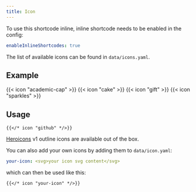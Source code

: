 ```yaml
---
title: Icon
---
```


To use this shortcode inline, inline shortcode needs to be enabled in the config:

```yaml {filename="hugo.yaml"}
enableInlineShortcodes: true
```

The list of available icons can be found in `data/icons.yaml`.

## Example

{{< icon "academic-cap" >}}
{{< icon "cake" >}}
{{< icon "gift" >}}
{{< icon "sparkles" >}}

## Usage

```
{{</* icon "github" */>}}
```

[Heroicons](https://v1.heroicons.com/) v1 outline icons are available out of the box.

You can also add your own icons by adding them to `data/icon.yaml`:

```yaml {filename="data/icon.yaml"}
your-icon: <svg>your icon svg content</svg>
```

which can then be used like this:

```
{{</* icon "your-icon" */>}}
```
